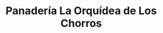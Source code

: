 ---
title: "Panadería La Orquídea de Los Chorros"
url: /caracas/panaderia-la-orquidea-de-los-chorros/
shop: panadería
---